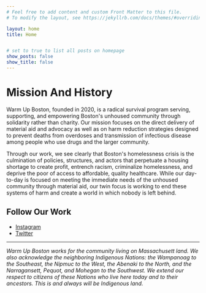 ```yaml
---
# Feel free to add content and custom Front Matter to this file.
# To modify the layout, see https://jekyllrb.com/docs/themes/#overriding-theme-defaults

layout: home
title: Home


# set to true to list all posts on homepage
show_posts: false
show_title: false
---
```


# Mission And History

Warm Up Boston, founded in 2020, is a radical survival program serving, supporting, and empowering Boston's unhoused community through solidarity rather than charity. Our mission focuses on the direct delivery of material aid and advocacy as well as on harm reduction strategies designed to prevent deaths from overdoses and transmission of infectious disease among people who use drugs and the larger community. 

Through our work, we see clearly that Boston's homelessness crisis is the culmination of policies, structures, and actors that perpetuate a housing shortage to create profit, entrench racism, criminalize homelessness, and deprive the poor of access to affordable, quality healthcare. While our day-to-day is focused on meeting the immediate needs of the unhoused community through material aid, our twin focus is working to end these systems of harm and create a world in which nobody is left behind.

## Follow Our Work
- [Instagram](https://www.instagram.com/warmupboston/)
- [Twitter](https://x.com/WarmUpBoston)

----

*Warm Up Boston works for the community living on Massachusett land. We also acknowledge the neighboring Indigenous Nations: the Wampanoag to the Southeast, the Nipmuc to the West, the Abenaki to the North, and the Narragansett, Pequot, and Mohegan to the Southwest. We extend our respect to citizens of these Nations who live here today and to their ancestors​​​​​​.​​ This is and always will be Indigenous land.*
